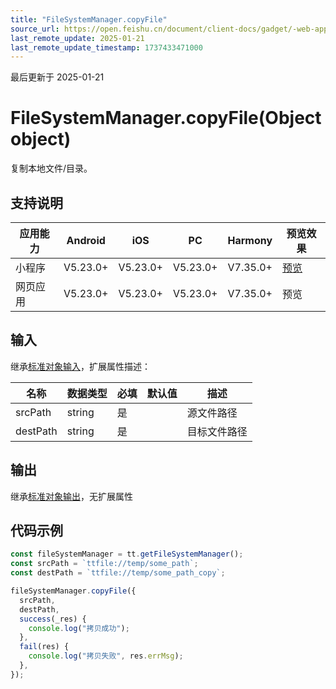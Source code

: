 ```yaml
---
title: "FileSystemManager.copyFile"
source_url: https://open.feishu.cn/document/client-docs/gadget/-web-app-api/file/file_system_manager/file_system_manager_copy_file
last_remote_update: 2025-01-21
last_remote_update_timestamp: 1737433471000
---
```

最后更新于 2025-01-21

# FileSystemManager.copyFile(Object object)

复制本地文件/目录。

## 支持说明

应用能力 | Android | iOS | PC | Harmony | 预览效果
--- | --- | --- | --- | --- | ---
小程序 | V5.23.0+ | V5.23.0+ | V5.23.0+ | V7.35.0+ | [预览](https://applink.feishu.cn/client/mini_program/open?appId=cli_9dff7f6ae02ad104&path=page%2FAPI%2Fpages%2Ffile%2Ffile)
网页应用 | V5.23.0+ | V5.23.0+ | V5.23.0+ | V7.35.0+ | 预览

## 输入
继承[标准对象输入](https://open.feishu.cn/document/uYjL24iN/ukzNy4SO3IjL5cjM)，扩展属性描述：

名称 | 数据类型 | 必填 | 默认值 | 描述
--- | --- | --- | --- | ---
srcPath | string | 是 |  | 源文件路径
destPath | string | 是 |  | 目标文件路径

## 输出
继承[标准对象输出](https://open.feishu.cn/document/uYjL24iN/ukzNy4SO3IjL5cjM#8c92acb8)，无扩展属性

## 代码示例

```js
const fileSystemManager = tt.getFileSystemManager();
const srcPath = `ttfile://temp/some_path`;
const destPath = `ttfile://temp/some_path_copy`;

fileSystemManager.copyFile({
  srcPath,
  destPath,
  success(_res) {
    console.log("拷贝成功");
  },
  fail(res) {
    console.log("拷贝失败", res.errMsg);
  },
});

```
